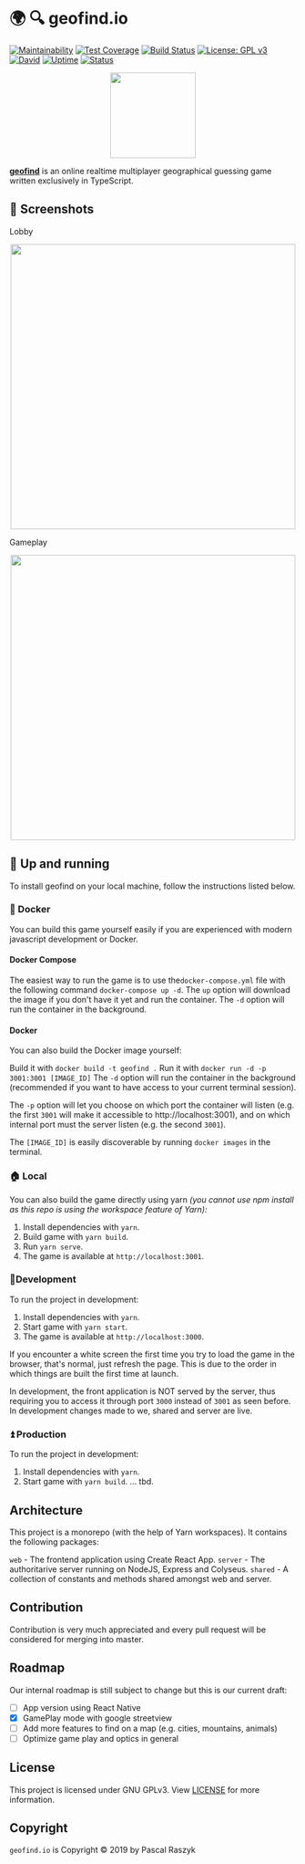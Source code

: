 # 🌍 🔍 geofind.io 

[![Maintainability](https://api.codeclimate.com/v1/badges/c81ea928b2b76d4efae5/maintainability)](https://codeclimate.com/github/posixpascal/geofind/maintainability)
[![Test Coverage](https://api.codeclimate.com/v1/badges/c81ea928b2b76d4efae5/test_coverage)](https://codeclimate.com/github/posixpascal/geofind/test_coverage)
[![Build Status](https://travis-ci.org/posixpascal/geofind.svg?branch=master)](https://travis-ci.org/posixpascal/geofind)
[![License: GPL v3](https://img.shields.io/badge/License-GPLv3-blue.svg)](https://www.gnu.org/licenses/gpl-3.0)
[![David](https://david-dm.org/posixpascal/geofind.svg)](https://img.shields.io/david/posixpascal/geofind)
[![Uptime](https://img.shields.io/uptimerobot/ratio/m783620652-575ef546c2e2407fd4bca7d7)](https://status.geofind.io)
[![Status](https://img.shields.io/uptimerobot/status/m783620652-575ef546c2e2407fd4bca7d7)](https://status.geofind.io)

<p align="center">
  <img width="150" src="https://github.com/posixpascal/geofind/raw/master/packages/web/public/apple-touch-icon.png">
</p>

[**geofind**](https://geofind.io) is an online realtime multiplayer geographical guessing game 
written exclusively in TypeScript.

## 🌈 Screenshots

Lobby
<p align="center">
  <img width="500" src="https://github.com/posixpascal/geofind/raw/master/screenshots/lobby.png">
</p>

Gameplay
<p align="center">
  <img width="500" src="https://github.com/posixpascal/geofind/raw/master/screenshots/gameplay.png">
</p>

## 🚀 Up and running

To install geofind on your local machine, follow the instructions listed below. 

### 🐳 Docker

You can build this game yourself easily if you are experienced with modern javascript development or Docker.

#### Docker Compose
The easiest way to run the game is to use the`docker-compose.yml` file with the following command `docker-compose up -d`.
The `up` option will download the image if you don't have it yet and run the container.
The `-d` option will run the container in the background.

#### Docker
You can also build the Docker image yourself:

Build it with `docker build -t geofind .`
Run it with `docker run -d -p 3001:3001 [IMAGE_ID]`
The `-d` option will run the container in the background (recommended if you want to have access to your current terminal session).

The `-p` option will let you choose on which port the container will listen (e.g. the first `3001` will make it accessible to http://localhost:3001), 
and on which internal port must the server listen (e.g. the second `3001`).

The `[IMAGE_ID]` is easily discoverable by running `docker images` in the terminal.

### 🏠 Local
You can also build the game directly using yarn *(you cannot use npm install as this repo is using the workspace feature of Yarn):*

1. Install dependencies with `yarn`.
2. Build game with `yarn build`.
3. Run `yarn serve`.
4. The game is available at `http://localhost:3001`.

### 🔨Development

To run the project in development:

1. Install dependencies with `yarn`.
2. Start game with `yarn start`.
3. The game is available at `http://localhost:3000`.

If you encounter a white screen the first time you try to load the game in the browser, 
that's normal, just refresh the page. This is due to the order in which things are built the first time at launch.

In development, the front application is NOT served by the server, thus requiring you to access it through port `3000` instead of `3001` as seen before.
In development changes made to we, shared and server are live.

### ⏫ Production

To run the project in development:

1. Install dependencies with `yarn`.
2. Start game with `yarn build`.
... tbd.

## Architecture
This project is a monorepo (with the help of Yarn workspaces). It contains the following packages:

`web` - The frontend application using Create React App.
`server` - The authoritarive server running on NodeJS, Express and Colyseus.
`shared` - A collection of constants and methods shared amongst web and server.

## Contribution

Contribution is very much appreciated and every pull request will be considered for merging into master. 

## Roadmap

Our internal roadmap is still subject to change but this is our current draft:

- [ ] App version using React Native
- [x] GamePlay mode with google streetview
- [ ] Add more features to find on a map (e.g. cities, mountains, animals)
- [ ] Optimize game play and optics in general

## License
This project is licensed under GNU GPLv3. View [LICENSE](https://github.com/posixpascal/geofind_frontend/blob/master/LICENSE) for more information.

## Copyright
`geofind.io` is Copyright © 2019 by Pascal Raszyk 
